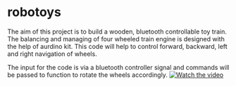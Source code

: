 # robotoys
The aim of this project is to build a wooden, bluetooth controllable toy train. The balancing and managing of four wheeled train engine is designed with the help of aurdino kit. 
This code will help to control forward, backward, left and right navigation of wheels. 

The input for the code is via a bluetooth controller signal and commands will be passed to function to rotate the wheels accordingly.
[![Watch the video](https://github.com/uday160386/robotoys/blob/master/images/wooden-to-train.jpeg)](https://www.youtube.com/watch?v=3mcCuL9hx_4)
